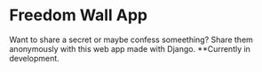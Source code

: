 # Freedom Wall App

Want to share a secret or maybe confess someething?
Share them anonymously with this web app made with Django.
**Currently in development.

